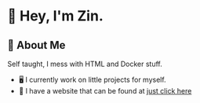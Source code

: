 
# 👋 Hey, I'm Zin.


## 🚀 About Me
Self taught, I mess with HTML and Docker stuff.

- 🖥️ I currently work on little projects for myself.
- 🔗 I have a website that can be found at [just click here](https://zin.tempocraft.xyz)

